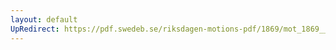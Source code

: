 ```yaml
---
layout: default
UpRedirect: https://pdf.swedeb.se/riksdagen-motions-pdf/1869/mot_1869__ak__00285/mot_1869__ak__00285_001.pdf
---
```

